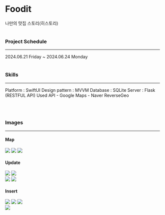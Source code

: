# Foodit
나만의 맛집 스토리(히스토리)
<br><br>

### Project Schedule
<hr>
2024.06.21 Friday ~ 2024.06.24 Monday
<br><br>


### Skills
<hr>
Platform : SwiftUI
Design pattern : MVVM
Database : SQLite
Server : Flask (RESTFUL API)
Used API
- Google Maps
- Naver ReverseGeo

<br><br>

### Images
<hr>

#### Map

<img src="https://github.com/likewoody/Foodit/assets/151493474/ff4707b8-b9b4-4768-937c-8dace42a4061">
<img src="https://github.com/likewoody/Foodit/assets/151493474/fa7dd67f-7ea4-4698-bfa2-a852e96bae64">
<img src="https://github.com/likewoody/Foodit/assets/151493474/3ab19ee6-4025-49dc-9624-945d2fe9a745"><br>

#### Update

<img src="https://github.com/likewoody/Foodit/assets/151493474/a4cbe41a-f4b2-4027-99f0-906a16c2335d">
<img src="https://github.com/likewoody/Foodit/assets/151493474/a6bd8608-570a-4178-a0b8-9e53d98a476b"><br>
<img src="https://github.com/likewoody/Foodit/assets/151493474/ab919710-d54b-43b1-bf85-3923e3bddba5">
<img src="https://github.com/likewoody/Foodit/assets/151493474/fcaa3a5a-c4a6-47eb-b82a-a7d87d52f4e0"><br>


#### Insert

<img src="https://github.com/likewoody/Foodit/assets/151493474/42e4579e-5cc5-4688-bcdf-bfb8196b9029">
<img src="https://github.com/likewoody/Foodit/assets/151493474/b6933833-7268-45e1-826c-7ceaabdc257e">
<img src="https://github.com/likewoody/Foodit/assets/151493474/1e03196f-ffa3-46a1-8e00-9129012a409d"><br>

<img src="https://github.com/likewoody/Foodit/assets/151493474/9f268c79-75cb-4ed2-96ed-07ad40eacd32">

<br><br>

